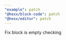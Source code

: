 ```yaml
---
"example": patch
"@hexx/block-code": patch
"@hexx/editor": patch
---
```


Fix block is empty checking
